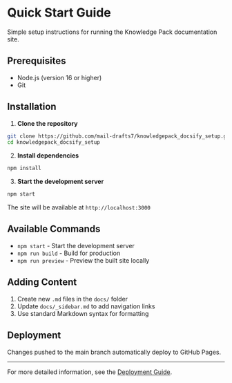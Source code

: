 # Quick Start Guide

Simple setup instructions for running the Knowledge Pack documentation site.

## Prerequisites
- Node.js (version 16 or higher)
- Git

## Installation

1. **Clone the repository**
```bash
git clone https://github.com/mail-drafts7/knowledgepack_docsify_setup.git
cd knowledgepack_docsify_setup
```

2. **Install dependencies**
```bash
npm install
```

3. **Start the development server**
```bash
npm start
```

The site will be available at `http://localhost:3000`

## Available Commands

- `npm start` - Start the development server
- `npm run build` - Build for production
- `npm run preview` - Preview the built site locally

## Adding Content

1. Create new `.md` files in the `docs/` folder
2. Update `docs/_sidebar.md` to add navigation links
3. Use standard Markdown syntax for formatting

## Deployment

Changes pushed to the main branch automatically deploy to GitHub Pages.

---

For more detailed information, see the [Deployment Guide](DEPLOYMENT_GUIDE.md).
